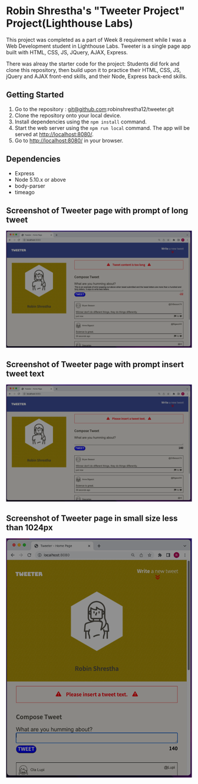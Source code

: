 # Robin Shrestha's "Tweeter Project" Project(Lighthouse Labs)
This project was completed as a part of Week 8 requirement while I was a Web Development student in Lighthouse Labs.
Tweeter is a single page app built with HTML, CSS, JS, JQuery, AJAX, Express.

There was alreay the starter code for the project: Students did fork and clone this repository, then build upon it to practice their HTML, CSS, JS, jQuery and AJAX front-end skills, and their Node, Express back-end skills.

## Getting Started

1. Go to the repository : git@github.com:robinshrestha12/tweeter.git
2. Clone the repository onto your local device.
3. Install dependencies using the `npm install` command.
3. Start the web server using the `npm run local` command. The app will be served at <http://localhost:8080/>.
4. Go to <http://localhost:8080/> in your browser.

## Dependencies

- Express
- Node 5.10.x or above
- body-parser
- timeago

## Screenshot of Tweeter page with prompt of long tweet
!["screenshot of Tweeter page with prompt of long tweet"](https://github.com/robinshrestha12/tweeter/blob/master/docs/tweet-box-promptlongword.png?raw=true)

## Screenshot of Tweeter page with prompt insert tweet text
!["screenshot of Tweeter page with insert tweet text"](https://github.com/robinshrestha12/tweeter/blob/master/docs/tweet-bx-promptentertweet.png?raw=true)

## Screenshot of Tweeter page in small size less than 1024px
!["screenshot of Tweeter page in small size less than 1024px"](https://github.com/robinshrestha12/tweeter/blob/master/docs/tweet-box-smallsize.png?raw=true)
